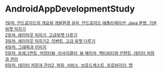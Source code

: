 # AndroidAppDevelopmentStudy

<a href="https://stbhg5.tistory.com/138" >1일차. 안드로이드의 개요와 개발환경 설치, 안드로이드 애플리케이션, Java 문법, 기본 위젯 익히기</a><br/>
<a href="https://stbhg5.tistory.com/142" >2일차. 레이아웃 익히기, 고급위젯 다루기</a><br/>
<a href="https://stbhg5.tistory.com/154" >3일차. 레이아웃 익히기2, 이벤트, 고급 위젯 다루기</a><br/>
<a href="https://stbhg5.tistory.com/159" >4일차. 그래픽과 이미지</a><br/>
<a href="https://stbhg5.tistory.com/161" >5일차. 프래그먼트, 어댑터뷰, 리사이클러, 뷰 페이저, 액티비티와 인텐트, 데이터 저장과 관리</a><br/>
<a href="https://stbhg5.tistory.com/169" >6일차. 데이터 저장과 관리2, 파일, 서비스, 브로드캐스트, 프로바이더, 맵</a><br/>
